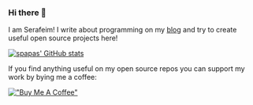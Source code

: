 ### Hi there 👋

I am Serafeim! I write about programming on my [blog](https://www.spapas.net/) and try to create useful open source projects here!

[![spapas' GitHub stats](https://github-readme-stats.vercel.app/api?username=spapas&count_private=true)](https://github.com/spapas/github-readme-stats)

If you find anything useful on my open source repos you can support my work by bying me a coffee:

[!["Buy Me A Coffee"](https://www.buymeacoffee.com/assets/img/custom_images/orange_img.png)](https://www.buymeacoffee.com/spapas)

<!--
**spapas/spapas** is a ✨ _special_ ✨ repository because its `README.md` (this file) appears on your GitHub profile.

Here are some ideas to get you started:

- 🔭 I’m currently working on ...
- 🌱 I’m currently learning ...
- 👯 I’m looking to collaborate on ...
- 🤔 I’m looking for help with ...
- 💬 Ask me about ...
- 📫 How to reach me: ...
- 😄 Pronouns: ...
- ⚡ Fun fact: ...
-->
